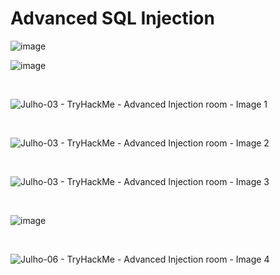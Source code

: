 <h1>Advanced SQL Injection</h1>

![image](https://github.com/user-attachments/assets/572a5fa4-d917-4545-a0bd-22a85c454f95)



![image](https://github.com/user-attachments/assets/aaad0069-89f6-44c1-8368-cf324554410c)


<br>

![Julho-03 - TryHackMe - Advanced Injection room - Image 1](https://github.com/user-attachments/assets/013991de-a6b8-4971-b2b8-5f7179314085)


<br>

![Julho-03 - TryHackMe - Advanced Injection room - Image 2](https://github.com/user-attachments/assets/4e9cbd24-8e0c-4466-aecb-7375db79d4e1)


<br>


![Julho-03 - TryHackMe - Advanced Injection room - Image 3](https://github.com/user-attachments/assets/1e817d20-9b5c-4a3f-aac3-aa23de0543a9)


<br>


![image](https://github.com/user-attachments/assets/55aaa08a-cc1c-473d-92d9-1f0acfa511c9)

<br>

![Julho-06 - TryHackMe - Advanced Injection room - Image 4](https://github.com/user-attachments/assets/3bde1162-c9b4-4668-b40c-31435ca688d0)


